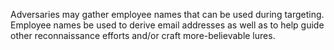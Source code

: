 Adversaries may gather employee names that can be used during targeting. Employee names be used to derive email addresses as well as to help guide other reconnaissance efforts and/or craft more-believable lures.
